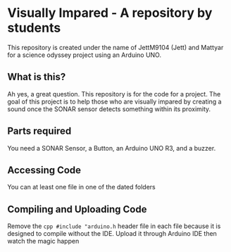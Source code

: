 # Visually Impared - A repository by students
This repository is created under the name of JettM9104 (Jett) and Mattyar for a science odyssey project using an Arduino UNO.

## What is this?
Ah yes, a great question. This repository is for the code for a project. The goal of this project is to help those who are visually impared by creating a sound once the SONAR sensor detects something within its proximity.

## Parts required
You need a SONAR Sensor, a Button, an Arduino UNO R3, and a buzzer.

## Accessing Code
You can at least one file in one of the dated folders

## Compiling and Uploading Code
Remove the ```cpp #include "arduino.h``` header file in each file because it is designed to compile without the IDE. Upload it through Arduino IDE then watch the magic happen

